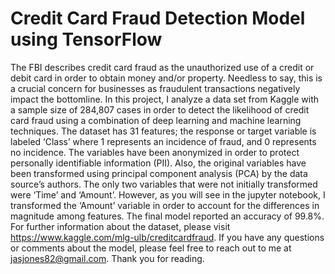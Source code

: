# Credit Card Fraud Detection Model using TensorFlow

The FBI describes credit card fraud as the unauthorized use of a credit or debit card in order to obtain money and/or property. Needless to say, this is a crucial concern for businesses as fraudulent transactions negatively impact the bottomline. In this project, I analyze a data set from Kaggle with a sample size of 284,807 cases in order to detect the likelihood of credit card fraud using a combination of deep learning and machine learning techniques. The dataset has 31 features; the response or target variable is labeled ‘Class’ where 1 represents an incidence of fraud, and 0 represents no incidence. The variables have been anonymized in order to protect personally identifiable information (PII). Also, the original variables have been transformed using principal component analysis (PCA) by the data source’s authors. The only two variables that were not initially transformed were ‘Time’ and ‘Amount’. However, as you will see in the jupyter notebook, I transformed the ‘Amount’ variable in order to account for the differences in magnitude among features. The final model reported an accuracy of 99.8%. For further information about the dataset, please visit https://www.kaggle.com/mlg-ulb/creditcardfraud. If you have any questions or comments about the model, please feel free to reach out to me at jasjones82@gmail.com. Thank you for reading.
